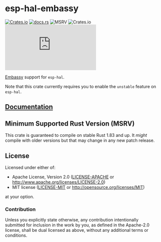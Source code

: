 # esp-hal-embassy

[![Crates.io](https://img.shields.io/crates/v/esp-hal-embassy?labelColor=1C2C2E&color=C96329&logo=Rust&style=flat-square)](https://crates.io/crates/esp-hal-embassy)
[![docs.rs](https://img.shields.io/docsrs/esp-hal-embassy?labelColor=1C2C2E&color=C96329&logo=rust&style=flat-square)](https://docs.rs/esp-hal-embassy)
![MSRV](https://img.shields.io/badge/MSRV-1.84-blue?labelColor=1C2C2E&style=flat-square)
![Crates.io](https://img.shields.io/crates/l/esp-hal-embassy?labelColor=1C2C2E&style=flat-square)
[![Matrix](https://img.shields.io/matrix/esp-rs:matrix.org?label=join%20matrix&labelColor=1C2C2E&color=BEC5C9&logo=matrix&style=flat-square)](https://matrix.to/#/#esp-rs:matrix.org)

[Embassy] support for `esp-hal`.

Note that this crate currently requires you to enable the `unstable` feature on `esp-hal`.

[embassy]: https://github.com/embassy-rs/embassy

## [Documentation]

[documentation]: https://docs.rs/esp-hal-embassy/

## Minimum Supported Rust Version (MSRV)

This crate is guaranteed to compile on stable Rust 1.83 and up. It _might_
compile with older versions but that may change in any new patch release.

## License

Licensed under either of:

- Apache License, Version 2.0 ([LICENSE-APACHE](../LICENSE-APACHE) or http://www.apache.org/licenses/LICENSE-2.0)
- MIT license ([LICENSE-MIT](../LICENSE-MIT) or http://opensource.org/licenses/MIT)

at your option.

### Contribution

Unless you explicitly state otherwise, any contribution intentionally submitted for inclusion in
the work by you, as defined in the Apache-2.0 license, shall be dual licensed as above, without
any additional terms or conditions.
